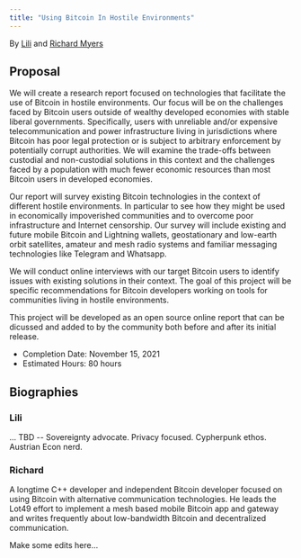 ```yaml
---
title: "Using Bitcoin In Hostile Environments"
---
```


By [Lili](https://twitter.com/Marketsbylili) and [Richard Myers](https://twitter.com/remyers_)

## Proposal

We will create a research report focused on technologies that facilitate the use of Bitcoin in hostile environments. Our focus will be on the challenges faced by Bitcoin users outside of wealthy developed economies with stable liberal governments. Specifically, users with unreliable and/or expensive telecommunication and power infrastructure living in jurisdictions where Bitcoin has poor legal protection or is subject to arbitrary enforcement by potentially corrupt authorities. We will examine the trade-offs between custodial and non-custodial solutions in this context and the challenges faced by a population with much fewer economic resources than most Bitcoin users in developed economies.

Our report will survey existing Bitcoin technologies in the context of different hostile environments. In particular to see how they might be used in economically impoverished communities and to overcome poor infrastructure and Internet censorship. Our survey will include existing and future mobile Bitcoin and Lightning wallets, geostationary and low-earth orbit satellites, amateur and mesh radio systems and familiar messaging technologies like Telegram and Whatsapp.

We will conduct online interviews with our target Bitcoin users to identify issues with existing solutions in their context. The goal of this project will be specific recommendations for Bitcoin developers working on tools for communities living in hostile environments.

This project will be developed as an open source online report that can be dicussed and added to by the community both before and after its initial release.

* Completion Date: November 15, 2021
* Estimated Hours: 80 hours

## Biographies

### Lili

... TBD -- Sovereignty advocate. Privacy focused. Cypherpunk ethos. Austrian Econ nerd.  

### Richard

A longtime C++ developer and independent Bitcoin developer focused on using Bitcoin with alternative communication technologies. He leads the Lot49 effort to implement a mesh based mobile Bitcoin app and gateway and writes frequently about low-bandwidth Bitcoin and decentralized communication.

Make some edits here...

